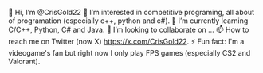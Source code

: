 👋 Hi, I’m @CrisGold22
👀 I’m interested in competitive programing, all about of programation (especially c++, python and c#).
🌱 I’m currently learning C/C++, Python, C# and Java.
💞️ I’m looking to collaborate on ...
📫 How to reach me on Twitter (now X) https://x.com/CrisGold22.
⚡ Fun fact: I'm a videogame's fan but right now I only play FPS games (especially CS2 and Valorant).